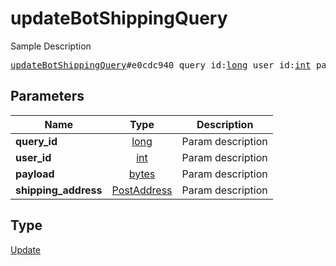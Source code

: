 # updateBotShippingQuery

Sample Description

<pre>
<a href="../constructor/updateBotShippingQuery.md">updateBotShippingQuery</a>#e0cdc940 query_id:<a href="../type/long.md">long</a> user_id:<a href="../type/int.md">int</a> payload:<a href="../type/bytes.md">bytes</a> shipping_address:<a href="../type/PostAddress.md">PostAddress</a> = <a href="../type/Update.md">Update</a>;</pre>
## Parameters

| Name | Type | Description |
|------|:----:|-------------|
| **query_id** | <a href="../type/long.md">long</a> | Param description |
| **user_id** | <a href="../type/int.md">int</a> | Param description |
| **payload** | <a href="../type/bytes.md">bytes</a> | Param description |
| **shipping_address** | <a href="../type/PostAddress.md">PostAddress</a> | Param description |

## Type

<a href="../type/Update.md">Update</a>

